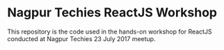 # Nagpur Techies ReactJS Workshop

This repository is the code used in the hands-on workshop for 
ReactJS conducted at Nagpur Techies 23 July 2017 meetup.